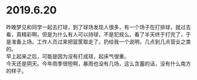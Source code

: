 # 2019.6.20

昨晚梦见和同学一起去打球，到了球场发现人很多，有一个场子在打排球，就过去看，真精彩啊，但是为什么有人可以持球，不是犯规么。看了半天终于打完了，于是准备上场。工作人员过来把篮筐取走了。扔给我一个说明，几点到几点营业之类的。  
早上起来之后，可能是因为没有打成球，起床气很重。  
今天还是阴天。今年雨季很短啊，暴雨也没有几场，这么含蓄的话，没有什么南方的样子。  
